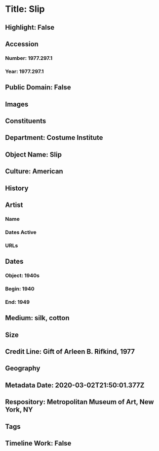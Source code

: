 # Title: Slip
## Highlight: False
## Accession
### Number: 1977.297.1
### Year: 1977.297.1
## Public Domain: False
## Images
## Constituents
## Department: Costume Institute
## Object Name: Slip
## Culture: American
## History
## Artist
### Name
### Dates Active
### URLs
## Dates
### Object: 1940s
### Begin: 1940
### End: 1949
## Medium: silk, cotton
## Size
## Credit Line: Gift of Arleen B. Rifkind, 1977
## Geography
## Metadata Date: 2020-03-02T21:50:01.377Z
## Respository: Metropolitan Museum of Art, New York, NY
## Tags
## Timeline Work: False